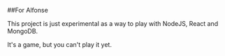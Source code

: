 ##For Alfonse

This project is just experimental as a way to play with NodeJS, React and MongoDB.

It's a game, but you can't play it yet.